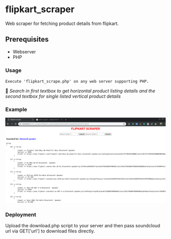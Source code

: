# flipkart_scraper
Web scraper for fetching product details from flipkart.


## Prerequisites
* Webserver
* PHP


### Usage 
```
Execute 'flipkart_scrape.php' on any web server supporting PHP.
```

📝 *Search in first textbox to get horizontal product listing details and the second textbox for single listed vertical product details*


### Example

![Screenshot](https://raw.githubusercontent.com/gauthamp10/flipkart_scraper/master/screenie/flipkart_scraper.png)



### Deployment
Upload the download.php script to your server and then pass soundcloud url via GET['url'] to download files directly.


